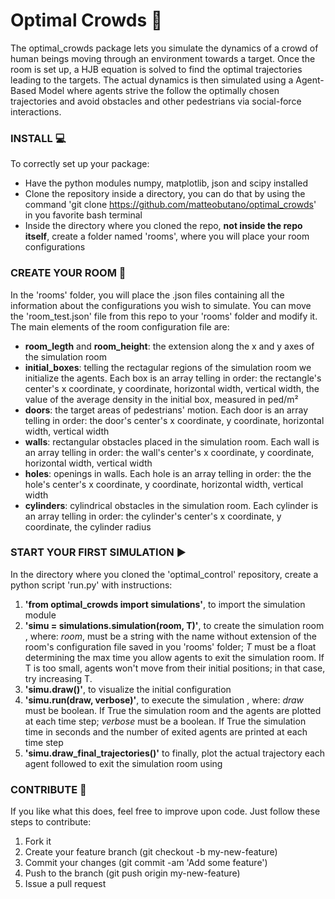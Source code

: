 # Optimal Crowds :crystal_ball:

The optimal_crowds package lets you simulate the dynamics of a crowd of human beings moving through an environment towards a target. Once the room is set up, a HJB equation is solved to find the optimal trajectories leading to the targets. The actual dynamics is then simulated using a Agent-Based Model where agents strive the follow the optimally chosen trajectories and avoid obstacles and other pedestrians via social-force interactions. 

### INSTALL 💻

To correctly set up your package: 
- Have the python modules numpy, matplotlib, json and scipy installed
- Clone the repository inside a directory, you can do that by using the command 'git clone https://github.com/matteobutano/optimal_crowds' in you favorite bash terminal 
- Inside the directory where you cloned the repo, **not inside the repo itself**, create a folder named 'rooms', where you will place your room configurations 

### CREATE YOUR ROOM 🔨

In the 'rooms' folder, you will place the .json files containing all the information about the configurations you wish to simulate. You can move the 'room_test.json' file from this repo to your 'rooms' folder and modify it. The main elements of the room configuration file are:
- **room_legth** and **room_height**: the extension along the x and y axes of the simulation room
- **initial_boxes**: telling the rectagular regions of the simulation room we initialize the agents. Each box is an array telling in order: the rectangle's center's x coordinate, y coordinate, horizontal width, vertical width, the value of the average density in the initial box, measured in ped/m²
- **doors**: the target areas of pedestrians' motion. Each door is an array telling in order: the door's center's x coordinate, y coordinate, horizontal width, vertical width
- **walls**: rectangular obstacles placed in the simulation room. Each wall is an array telling in order: the wall's center's x coordinate, y coordinate, horizontal width, vertical width 
- **holes**: openings in walls. Each hole is an array telling in order: the the hole's center's x coordinate, y coordinate, horizontal width, vertical width 
- **cylinders**: cylindrical obstacles in the simulation room. Each cylinder is an array telling in order: the cylinder's center's x coordinate, y coordinate, the cylinder radius

### START YOUR FIRST SIMULATION ▶️

In the directory where you cloned the 'optimal_control' repository, create a python script 'run.py' with instructions:
1. **'from optimal_crowds import simulations'**, to import the simulation module 
2. **'simu = simulations.simulation(room, T)'**, to create the simulation room , where: *room*, must be a string with the name without extension of the room's configuration file saved in you 'rooms' folder; *T* must be a float determining the max time you allow agents to exit the simulation room. If T is too small, agents won't move from their initial positions; in that case, try increasing T. 
3. **'simu.draw()'**, to visualize the initial configuration 
4. **'simu.run(draw, verbose)'**, to execute the simulation , where: *draw* must be boolean. If True the simulation room and the agents are plotted at each time step; *verbose* must be a boolean. If True the simulation time in seconds and the number of exited agents are printed at each time step
5. **'simu.draw_final_trajectories()'** to finally, plot the actual trajectory each agent followed to exit the simulation room using 

### CONTRIBUTE 🏁

If you like what this does, feel free to improve upon code. Just follow these steps to contribute:

1. Fork it
2. Create your feature branch (git checkout -b my-new-feature)
3. Commit your changes (git commit -am 'Add some feature')
4. Push to the branch (git push origin my-new-feature)
5. Issue a pull request